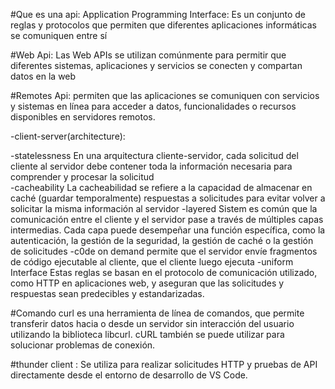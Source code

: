 #Que es una api:
Application Programming Interface:
 Es un conjunto de reglas y protocolos que permiten que diferentes aplicaciones informáticas se comuniquen entre sí

 #Web Api:
 Las Web APIs se utilizan comúnmente para permitir que diferentes sistemas, aplicaciones y servicios se conecten y compartan datos en la web

 #Remotes Api: 
 permiten que las aplicaciones se comuniquen con servicios y sistemas en línea para acceder a datos, funcionalidades o recursos disponibles en servidores remotos.

 -client-server(architecture):

 -statelessness
        En una arquitectura cliente-servidor, cada solicitud del cliente al servidor debe contener toda la información necesaria para comprender y procesar la solicitud    
 -cacheability
        La cacheabilidad se refiere a la capacidad de almacenar en caché (guardar temporalmente) respuestas a solicitudes para evitar volver a solicitar la misma información al servidor
 -layered Sistem 
 es común que la comunicación entre el cliente y el servidor pase a través de múltiples capas intermedias. Cada capa puede desempeñar una función específica, como la autenticación, la gestión de la seguridad, la gestión de caché o la gestión de solicitudes
 -c0de on demand
  permite que el servidor envíe fragmentos de código ejecutable al cliente, que el cliente luego ejecuta
 -uniform Interface
     Estas reglas se basan en el protocolo de comunicación utilizado, como HTTP en aplicaciones web, y aseguran que las solicitudes y respuestas sean predecibles y estandarizadas.

#Comando curl
es una herramienta de línea de comandos, que permite transferir datos hacia o desde un servidor sin interacción del usuario utilizando la biblioteca libcurl. cURL también se puede utilizar para solucionar problemas de conexión.

#thunder client :
 Se utiliza para realizar solicitudes HTTP y pruebas de API directamente desde el entorno de desarrollo de VS Code.